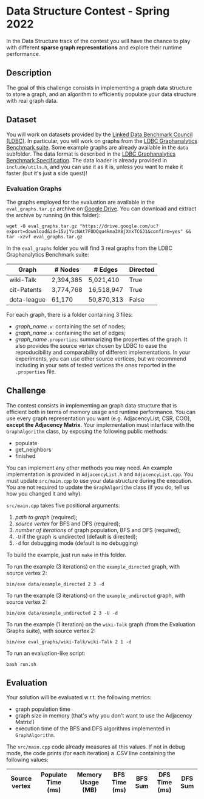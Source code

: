 # Data Structure Contest - Spring 2022
In the Data Structure track of the contest you will have the chance to play with different **sparse graph representations** and explore their runtime performance. 

## Description
The goal of this challenge consists in implementing a graph data structure to store a graph, 
and an algorithm to efficiently populate your data structure with real graph data.

## Dataset
You will work on datasets provided by the [Linked Data Benchmark Council (LDBC)](https://ldbcouncil.org/).
In particular, you will work on graphs from the [LDBC Graphanalytics Benchmark suite](https://ldbcouncil.org/benchmarks/graphalytics/).
Some example graphs are already available in the ```data``` subfolder.
The data format is described in the [LDBC Graphanalytics Benchmark Specification](https://arxiv.org/pdf/2011.15028.pdf).
The data loader is already provided in  ```include/utils.h```, and you can use it as it is, unless you want to make it faster (but it's just a side quest)!

### Evaluation Graphs
The graphs employed for the evaluation are available in the ``` eval_graphs.tar.gz``` archive on [Google Drive](https://drive.google.com/file/d/15vjYvcNAt7FODQqu4kma3X8jXnxTC6J1/view?usp=sharing).
You can download and extract the archive by running (in this folder):
```
wget -O eval_graphs.tar.gz "https://drive.google.com/uc?export=download&id=15vjYvcNAt7FODQqu4kma3X8jXnxTC6J1&confirm=yes" && tar -xzvf eval_graphs.tar.gz
```

In the ```eval_graphs``` folder you will find 3 real graphs from the LDBC Graphanalytics Benchmark suite:

| Graph | # Nodes | # Edges | Directed |
|---|---|---|---|
| wiki-Talk | 2,394,385 | 5,021,410 | True |
| cit-Patents | 3,774,768 | 16,518,947 | True |
| dota-league | 61,170 | 50,870,313 | False |

For each graph, there is a folder containing 3 files:
- *graph_name*`.v`: containing the set of nodes;
- *graph_name*`.e`: containing the set of edges;
- *graph_name*`.properties`: summarizing the properties of the graph. It also provides the source vertex chosen by LDBC to ease the reproducibility and comparability of different implementations. In your experiments, you can use other source vertices, but we recommend including in your sets of tested vertices the ones reported in the `.properties` file.   

## Challenge
The contest consists in implementing an graph data structure that is efficient both in terms of memory usage and runtime performance.
You can use every graph representation you want (e.g. AdjacencyList, CSR, COO), **except the Adjacency Matrix**.
Your implementation must interface with the ```GraphAlgorithm``` class, by exposing the following public methods:
* populate 
* get_neighbors
* finished

You can implement any other methods you may need.
An example implementation is provided in ```AdjacencyList.h```  and ```AdjacencyList.cpp```. 
You must update ```src/main.cpp``` to use your data structure during the execution.
You are not required to update the ```GraphAlgorithm``` class (if you do, tell us how you changed it and why).

```src/main.cpp``` takes five positional arguments:
1. *path to graph* (required);
1. *source vertex* for BFS and DFS (required);
1. *number of iterations* of graph population, BFS and DFS (required);
1. `-U` if the graph is undirected (default is directed);
1. `-d` for debugging mode (default is no debugging)

To build the example, just run ```make``` in this folder.

To run the example (3 iterations) on the ```example_directed``` graph, with source vertex 2:
``` 
bin/exe data/example_directed 2 3 -d
```
To run the example (3 iterations) on the ```example_undirected``` graph, with source vertex 2:
``` 
bin/exe data/example_undirected 2 3 -U -d
```
To run the example (1 iteration) on the ```wiki-Talk``` graph (from the Evaluation Graphs suite), with source vertex 2:
``` 
bin/exe eval_graphs/wiki-Talk/wiki-Talk 2 1 -d
```

To run an evaluation-like script:
``` 
bash run.sh
```

## Evaluation
Your solution will be evaluated w.r.t. the following metrics:
* graph population time
* graph size in memory (that's why you don't want to use the Adjacency Matrix!)
* execution time of the BFS and DFS algorithms implemented in ```GraphAlgorithm```.

The ```src/main.cpp``` code already measures all this values. 
If not in debug mode, the code prints (for each iteration) a .CSV line containing the following values:

| Source vertex | Populate Time (ms) | Memory Usage (MB) | BFS Time (ms) | BFS Sum | DFS Time (ms) | DFS Sum |
|---|---|---|---|---|---|---|
